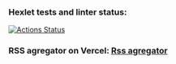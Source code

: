 ### Hexlet tests and linter status:
[![Actions Status](https://github.com/Viklm/frontend-project-lvl3/workflows/hexlet-check/badge.svg)](https://github.com/Viklm/frontend-project-lvl3/actions)
### RSS agregator on Vercel: [Rss agregator](https://frontend-project-lvl3-nu-swart.vercel.app/)